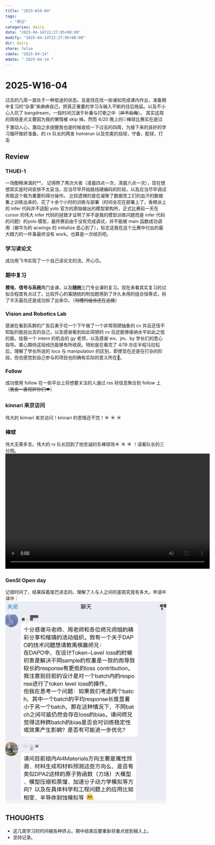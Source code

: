 ```yaml
---
title: "2025-W16-04"
tags:
  - "周记"
categories: dairy
date: "2025-04-14T22:27:05+08:00"
modify: "2025-04-14T22:27:05+08:00"
dir: dairy
share: false
cdate: "2025-04-14"
mdate: " 2025-04-14 "
---
```


# 2025-W16-04
过去的几周一直处于一种低迷的状态。总是找在找一些诸如完成课内作业，准备期中复习的“杂事”来麻痹自己，把真正重要的学习与输入不断的往后拖延。以及不小心入坑了 bangdream，一段时间沉溺于补番与打歌之中（~~并不后悔~~）。
其实这周的周结差点又要因为我的懒惰被 skip 掉。然而 4/20 晚上的⚾棒球比赛实在是过于激动人心，激动之余提醒我也是时候收拾一下过去的四周，为接下来的良好的学习循环做好准备。的 rx 队长的两发 homerun 以及完美的投球，守备，配球，打击
## Review
### THUEI-1
一场酣畅淋漓的**。
记得熬了两次大夜（凌晨四点一次，清晨六点一次），现在想想其实是时间安排不太妥当，应当尽早开始路线硬编码的阶段，以及应当尽早调试夹取这个极为重要的得分操作。
比较遗憾的是在凝聚了数据苦工们的血汗的数据集上训练出来的、花了十余个小时的训练与部署（时间全花在部署上了，香橙派上的 infer 代码并不适配 yolo 官方的原始输出的模型架构所，正式比赛前一天在 cursor 的伟大 infer 代码的拯救才证明了并不是我的模型训练问题而是 infer 代码的问题）的yolo 模型，最终赛前由于没有完成调试，并不能被 main 函数成功调用（被华为的 acwings 的 initialize 恶心到了），标志这我在这个比赛中付出的最大精力的一件事最终没有 work。也算是一次经历吧。
### 学习读论文
成功用飞书实现了一个自己读论文的流。开心😊。
### 期中复习
**模电**，**信号与系统**两门金课，以及**随统**三门专业课的复习。现在来看其实复习的过拟合程度有点过了。比较开心的事随统的附加题用到了许久未用的组合恒等式，拆了半天最后还是成功拆了出来😊。（~~沟槽的组合还在追我~~）

### Vision and Robotics Lab
感谢在看到系群的广告后勇于花一个下午做了一个非常简陋抽象的 cv 并且还恬不知耻的能投出去的自己，以及感谢看到如此简陋的 cv 后还能够接纳水平如此之低的我，给我一个 intern 的机会的 gy 老师，以及感谢 wx、jm、by 学长们的悉心指导。衷心期待这段经历能够有所收获。特别是在看完了 4/19 亦庄半程马拉松后，理解了学长所说的 loco 与 manipulation 的区别，即使现在还是在打杂的阶段，但也感觉到自己参与的项目也的确有实际的意义所在🫡。
### Follow
成功使用 follow 在一些平台上将想要关注的人通过 rss 将信息聚合到 follow 上（~~我会一直视奸你们👁️~~）
### kinnari 来京访问
伟大的 kinnari 来京访问！kinnari 的恩情还不完！☀ ☀ ☀ 
### 棒球
伟大无需多言。伟大的 rx 队长回到了他忠诚的东棒球场☀ ☀ ☀ ！请看队长的三分炮。
<video width="640" height="360" controls>
  <source src="/summary/棒球.mp4" type="video/mp4">
  您的浏览器不支持视频标签。
</video>
    
### GenSI Open day
记错时间了，结果踩着尾巴进去的。理解了人与人之间的差距究竟有多大。申请中译中：
![d2c6b94524b80e3d39b2c71e477a7e9.jpg](https://raw.githubusercontent.com/Tendourisu/images/master/20250421213823619.png)

## THOUGHTS
- 这几周学习的时间被各种挤占。期中结束后要重新将重点放到输入上。
- 坚持记录。

